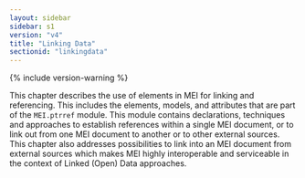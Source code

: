 ```yaml
---
layout: sidebar
sidebar: s1
version: "v4"
title: "Linking Data"
sectionid: "linkingdata"
---
```


{% include version-warning %}

This chapter describes the use of elements in MEI for linking and referencing. This includes the elements, models, and attributes that are part of the `MEI.ptrref` module. This module contains declarations, techniques and approaches to establish references within a single MEI document, or to link out from one MEI document to another or to other external sources. This chapter also addresses possibilities to link into an MEI document from external sources which makes MEI highly interoperable and serviceable in the context of Linked (Open) Data approaches.
